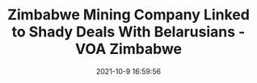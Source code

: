---
"title": "Zimbabwe Mining Company Linked to Shady Deals With Belarusians - VOA Zimbabwe"
"date": "2021-10-9 16:59:56"
"feed_name": "GOOGLENEWSMINING"
"feed_website": "https://news.google.com/search?q=mining%2Bincident&hl=en-US&gl=US&ceid=US:en"
"feed_rss": "https://news.google.com/rss/search?q=mining%2Bincident&hl=en-US&gl=US&ceid=US:en"
"link": "https://www.voazimbabwe.com/a/zimbabwe-belarus-gold-mining/6264214.html"
"source": "{'href': 'https://www.voazimbabwe.com', 'title': 'VOA Zimbabwe'}"
"file": "_posts/2021-1-1-3b9a22a9aa9c527e329d105c65b107bcad45459b.md"
"accident": "0"
"drilling": "0"
"dead": "0"
"injured": "0"
"arrested": "0"
"place": "unknown place"
"where": "unknown site"
"causes": "unknown"
"place_uri": "unknown place"
---